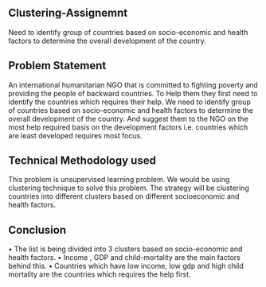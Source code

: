 ## Clustering-Assignemnt
Need to identify group of countries based on socio-economic and health factors to determine the overall development of the country.
## Problem Statement
An international humanitarian NGO that is committed to fighting poverty and providing the people of backward countries. To Help them they first need to identify the countries which requires their help. We need to identify group of countries based on socio-economic and health factors to determine the overall development of the country. And suggest them to the NGO on the most help required basis on the development factors i.e. countries which are least developed requires most focus.

## Technical Methodology used
This problem is unsupervised learning problem. We would be using clustering technique to solve this problem. The strategy will be
clustering countries into different clusters based on different socioeconomic and health factors.

## Conclusion
• The list is being divided into 3 clusters based on socio-economic and health factors.
• Income , GDP and child-mortality are the main factors behind this.
• Countries which have low income, low gdp and high child mortality are the countries which requires the help first.
